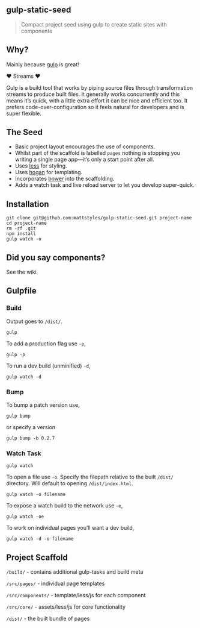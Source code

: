 gulp-static-seed
---

> Compact project seed using gulp to create static sites with components


## Why?

Mainly because [gulp](http://gulpjs.com/) is great!

❤ Streams ❤

Gulp is a build tool that works by piping source files through transformation streams to produce built files. It generally works concurrently and this means it’s quick, with a little extra effort it can be nice and efficient too. It prefers code-over-configuration so it feels natural for developers and is super flexible.


## The Seed

* Basic project layout encourages the use of components.
* Whilst part of the scaffold is labelled `pages` nothing is stopping you writing a single page app—it’s only a start point after all.
* Uses [less](http://lesscss.org/) for styling.
* Uses [hogan](http://twitter.github.io/hogan.js/) for templating.
* Incorporates [bower](http://bower.io/) into the scaffolding.
* Adds a watch task and live reload server to let you develop super-quick.


## Installation

```
git clone git@github.com:mattstyles/gulp-static-seed.git project-name
cd project-name
rm -rf .git
npm install
gulp watch -o
```


## Did you say components?

See the wiki.


## Gulpfile

### Build

Output goes to `/dist/`.

```
gulp
```

To add a production flag use `-p`,

```
gulp -p
```

To run a dev build (unminified) `-d`,

```
gulp watch -d
```

### Bump

To bump a patch version use,

```
gulp bump
```

or specify a version

```
gulp bump -b 0.2.7
```

### Watch Task

```
gulp watch
```

To open a file use `-o`.
Specify the filepath relative to the built `/dist/` directory.
Will default to opening `/dist/index.html`.

```
gulp watch -o filename
```

To expose a watch build to the network use `-e`,

```
gulp watch -oe
```

To work on individual pages you’ll want a dev build,

```
gulp watch -d -o filename
```


## Project Scaffold

`/build/` - contains additional gulp-tasks and build meta

`/src/pages/` - individual page templates

`/src/components/` - template/less/js for each component

`/src/core/` - assets/less/js for core functionality

`/dist/` - the built bundle of pages
